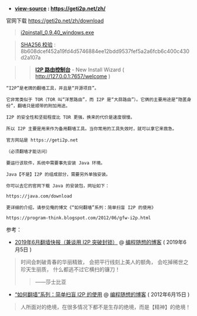 
- **[view-source](https://taoste.github.io/Hello-World/GFW/I2P/help/index_zh.html) : https://geti2p.net/zh/**

官网下载 https://geti2p.net/zh/download

> [i2pinstall_0.9.40_windows.exe](https://download.i2p2.de/releases/0.9.40/i2pinstall_0.9.40_windows.exe) 

> [SHA256 校验](https://github.com/taoste/Hello-World/blob/master/GFW/I2P/i2pinstall_0.9.40_windows.exe?raw=true) :
> 8b608dcef452a19fd4d5746884ee12bdd9537fef5a2a6fcb6c400c430d2a107a

>> [**I2P 路由控制台**](http://127.0.0.1:7657/welcome) - New Install Wizard ( http://127.0.0.1:7657/welcome )

```
“I2P”是老牌的翻墙工具，并且是“开源项目”。

它非常类似于 TOR（TOR 叫“洋葱路由”，而 I2P 是“大蒜路由”）。它俩的主要用途是“隐匿身份”，翻墙只是顺带的附加用途。

I2P 的安全性和坚挺程度比 TOR 更强，换来的代价是速度很慢。

所以 I2P 主要是用来作为备用翻墙工具。当你常用的工具失效时，就可以拿它来救急。 

官方网站是 https://geti2p.net

（必须翻墙才能访问） 

要运行该软件，系统中需要事先安装 Java 环境。

Java【不是】I2P 的组成部分，需要另外单独安装。

你可以去它的官网下载 Java 的安装包，网址如下：

https://java.com/download

更详细的介绍，请参见俺的博文《“如何翻墙”系列：简单扫盲 I2P 的使用》

https://program-think.blogspot.com/2012/06/gfw-i2p.html

```

参考：

- [2019年6月翻墙快报（兼谈用 I2P 突破封锁）](https://program-think.blogspot.com/2019/06/gfw-news.html) @ [编程随想的博客](https://program-think.blogspot.com/) ( 2019年6月5日 )

> 时间会刺破青春的华丽精致，
> 会把平行线刻上美人的额角，
> 会吃掉稀世之珍天生丽质，
> 什么都逃不过它横扫的镰刀！
>>  ——莎士比亚

- [“如何翻墙”系列：简单扫盲 I2P 的使用](https://program-think.blogspot.com/2012/06/gfw-i2p.html) @ [编程随想的博客](https://program-think.blogspot.com/) ( 2012年6月15日 )
> 人所面对的绝境，在很多情况下都不是生存的绝境，而是【精神】的绝境！
